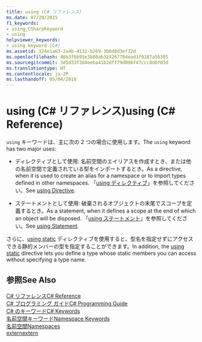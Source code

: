 ```yaml
---
title: using (C# リファレンス)
ms.date: 07/20/2015
f1_keywords:
- using_CSharpKeyword
- using
helpviewer_keywords:
- using keyword [C#]
ms.assetid: 124e1a63-2a4b-4132-b269-3b6d8d3ef72d
ms.openlocfilehash: 46b3f6b95e3b80ab324267704ead1f0187a56385
ms.sourcegitcommit: 3d5d33f384eeba41b2dff79d096f47ccc8d8f03d
ms.translationtype: HT
ms.contentlocale: ja-JP
ms.lasthandoff: 05/04/2018
---
```

# <a name="using-c-reference"></a><span data-ttu-id="5a59f-102">using (C# リファレンス)</span><span class="sxs-lookup"><span data-stu-id="5a59f-102">using (C# Reference)</span></span>
<span data-ttu-id="5a59f-103">`using` キーワードは、主に次の 2 つの場合に使用します。</span><span class="sxs-lookup"><span data-stu-id="5a59f-103">The `using` keyword has two major uses:</span></span>  
  
-   <span data-ttu-id="5a59f-104">ディレクティブとして使用: 名前空間のエイリアスを作成すとき、または他の名前空間で定義されている型をインポートするとき。</span><span class="sxs-lookup"><span data-stu-id="5a59f-104">As a directive, when it is used to create an alias for a namespace or to import types defined in other namespaces.</span></span> <span data-ttu-id="5a59f-105">「[using ディレクティブ](../../../csharp/language-reference/keywords/using-directive.md)」を参照してください。</span><span class="sxs-lookup"><span data-stu-id="5a59f-105">See [using Directive](../../../csharp/language-reference/keywords/using-directive.md).</span></span>  
  
-   <span data-ttu-id="5a59f-106">ステートメントとして使用: 破棄されるオブジェクトの末尾でスコープを定義するとき。</span><span class="sxs-lookup"><span data-stu-id="5a59f-106">As a statement, when it defines a scope at the end of which an object will be disposed.</span></span> <span data-ttu-id="5a59f-107">「[using ステートメント](../../../csharp/language-reference/keywords/using-statement.md)」を参照してください。</span><span class="sxs-lookup"><span data-stu-id="5a59f-107">See [using Statement](../../../csharp/language-reference/keywords/using-statement.md).</span></span>  
  
<span data-ttu-id="5a59f-108">さらに、[using static](using-static.md) ディレクティブを使用すると、型名を指定せずにアクセスできる静的メンバーの型を指定することができます。</span><span class="sxs-lookup"><span data-stu-id="5a59f-108">In addition, the [using static](using-static.md) directive lets you define a type whose static members you can access without specifying a type name.</span></span>

## <a name="see-also"></a><span data-ttu-id="5a59f-109">参照</span><span class="sxs-lookup"><span data-stu-id="5a59f-109">See Also</span></span>  
 [<span data-ttu-id="5a59f-110">C# リファレンス</span><span class="sxs-lookup"><span data-stu-id="5a59f-110">C# Reference</span></span>](../../../csharp/language-reference/index.md)  
 [<span data-ttu-id="5a59f-111">C# プログラミング ガイド</span><span class="sxs-lookup"><span data-stu-id="5a59f-111">C# Programming Guide</span></span>](../../../csharp/programming-guide/index.md)  
 [<span data-ttu-id="5a59f-112">C# のキーワード</span><span class="sxs-lookup"><span data-stu-id="5a59f-112">C# Keywords</span></span>](../../../csharp/language-reference/keywords/index.md)  
 [<span data-ttu-id="5a59f-113">名前空間キーワード</span><span class="sxs-lookup"><span data-stu-id="5a59f-113">Namespace Keywords</span></span>](../../../csharp/language-reference/keywords/namespace-keywords.md)  
 [<span data-ttu-id="5a59f-114">名前空間</span><span class="sxs-lookup"><span data-stu-id="5a59f-114">Namespaces</span></span>](../../../csharp/programming-guide/namespaces/index.md)  
 [<span data-ttu-id="5a59f-115">extern</span><span class="sxs-lookup"><span data-stu-id="5a59f-115">extern</span></span>](../../../csharp/language-reference/keywords/extern.md)

